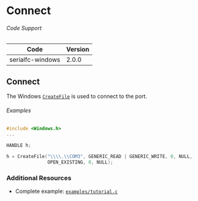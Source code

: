# Connect

###### Code Support
| Code | Version |
| ---- | ------- |
| serialfc-windows | 2.0.0 |


## Connect
The Windows [`CreateFile`](http://msdn.microsoft.com/en-us/library/windows/desktop/aa363858.aspx) is used to connect to the port.

###### Examples
```c
#include <Windows.h>
...

HANDLE h;

h = CreateFile("\\\\.\\COM3", GENERIC_READ | GENERIC_WRITE, 0, NULL,
               OPEN_EXISTING, 0, NULL);
```


### Additional Resources
- Complete example: [`examples/tutorial.c`](../examples/tutorial.c)
